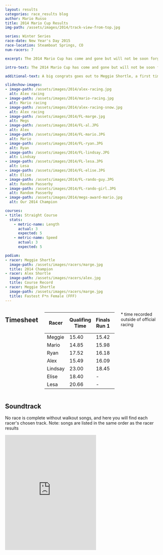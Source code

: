 ```yaml
---
layout: results
categories: race_results blog
author: Mario Russo
title: 2014 Mario Cup Results
img-path: /assets/images/2014/track-view-from-top.jpg

series: Winter Series
race-date: New Year's Day 2015
race-location: Steamboat Springs, CO
num-racers: 7

excerpt: The 2014 Mario Cup has come and gone but will not be soon forgotten. Despite the small turnout, a big hats-off to the entire SSBLA staff for putting on what will go down as the best Mario Cup to-date. A near-perfectly laid out track combined cooperative weather over race week produced a consistent, competitive, and most importantly fun event.

intro-text: The 2014 Mario Cup has come and gone but will not be soon forgotten. Despite the small turnout, a big hats-off to the entire SSBLA staff for putting on what will go down as the best Mario Cup to-date. A near-perfectly laid out track combined cooperative weather over race week produced a consistent, competitive, and most importantly fun event. The crew gathered some fantastic event footage using the with the introduction of the overhead track camera. Following the official Mario Cup compeition, the SSBLA team rolled out finish-line speed detection and opened up the course for official Speed Trials, recording finishing speeds in excess of 25 mph.

additional-text: A big congrats goes out to Meggie Shortle, a first time winner and our 2014 Double Crown Champion, who set the tone for the entire event by laying down a scorching qualifying time her first run on the track. She followed suit on her first run of the finals and laid claim to the overall Championship honors as well as the FFF award. A notable mention goes out to the 'awalys a bridesmaid but never a bride' Mario Russo, who posted the fastest qualifying time but was unable to repeat the performance during finals and thus unable to land his first Mario Cup victory. Despite disappointing times in competition (only to him), perennial favorite Alex Shortle recorded the 2014 Course Record with a time of 14.43 seconds in after-hours racing.

slideshow-images:
- image-path: /assets/images/2014/alex-racing.jpg
  alt: Alex racing
- image-path: /assets/images/2014/mario-racing.jpg
  alt: Mario racing
- image-path: /assets/images/2014/alex-racing-snow.jpg
  alt: Alex racing
- image-path: /assets/images/2014/FL-marge.jpg
  alt: Megs
- image-path: /assets/images/2014/FL-al.JPG
  alt: Alex
- image-path: /assets/images/2014/FL-mario.JPG
  alt: Mario
- image-path: /assets/images/2014/FL-ryan.JPG
  alt: Ryan
- image-path: /assets/images/2014/FL-lindsay.JPG
  alt: Lindsay
- image-path: /assets/images/2014/FL-lesa.JPG
  alt: Lesa
- image-path: /assets/images/2014/FL-elise.JPG
  alt: Elise
- image-path: /assets/images/2014/FL-rando-guy.JPG
  alt: Random Passerby
- image-path: /assets/images/2014/FL-rando-girl.JPG
  alt: Random Passerby
- image-path: /assets/images/2014/megs-award-mario.jpg
  alt: Our 2014 Champion

courses:
- title: Straight Course
  stats:
    - metric-name: Length
      actual: 3
      expected: 5
    - metric-name: Speed
      actual: 3
      expected: 5

podium:
- racer: Meggie Shortle
  image-path: /assets/images/racers/marge.jpg
  title: 2014 Champion
- racer: Alex Shortle
  image-path: /assets/images/racers/alex.jpg
  title: Course Record
- racer: Meggie Shortle
  image-path: /assets/images/racers/marge.jpg
  title: Fastest F*n Female (FFF)
---
```

<div class="row">
    <div class="sixteen columns">
        <div class="underline-heading">
            <h2>Timesheet</h2>
        </div>
        <table
            class="table table-striped table-bordered">
            <thead>
                <tr>
                    <th>Racer</th>
                    <th>Qualifing Time</th>
                    <th>Finals Run 1</th>
                    <th>Finals Run 2</th>
                    <th>Finals Run 3</th>
                    <th>Best Final Run</th>
                    <th>Best Recorded Run</th>
                </tr>
            </thead>
            <tbody>
                <tr>
                    <td>Meggie</td>
                    <td>15.40</td>
                    <td>15.42</td>
                    <td>15.65</td>
                    <td>15.85</td>
                    <td>15.42</td>
                    <td>15.25 *</td>
                </tr>
                <tr>
                    <td>Mario</td>
                    <td>14.85</td>
                    <td>15.98</td>
                    <td>15.91</td>
                    <td>15.73</td>
                    <td>15.73</td>
                    <td>14.85</td>
                </tr>
                <tr>
                    <td>Ryan</td>
                    <td>17.52</td>
                    <td>16.18</td>
                    <td>15.64</td>
                    <td>15.56</td>
                    <td>15.56</td>
                    <td>15.40 *</td>
                </tr>
                <tr>
                    <td>Alex</td>
                    <td>15.49</td>
                    <td>16.09</td>
                    <td>15.81</td>
                    <td>17.03</td>
                    <td>15.81</td>
                    <td>14.43 *</td>
                </tr>
                <tr>
                    <td>Lindsay</td>
                    <td>23.00</td>
                    <td>18.45</td>
                    <td>17.87</td>
                    <td>19.22</td>
                    <td>17.87</td>
                    <td>18.13 *</td>
                </tr>
                <tr>
                    <td>Elise</td>
                    <td>18.40</td>
                    <td>-</td>
                    <td>-</td>
                    <td>-</td>
                    <td>-</td>
                    <td>18.40</td>
                </tr>
                <tr>
                    <td>Lesa</td>
                    <td>20.66</td>
                    <td>-</td>
                    <td>-</td>
                    <td>-</td>
                    <td>-</td>
                    <td>20.66</td>
                </tr>
            </tbody>
        </table>
        <p>* time recorded outside of official racing</p>
    </div>
</div>
<div class="row">
    <div class="two-thirds column">
        <div class="underline-heading">
            <h2>Soundtrack</h2>
        </div>
        <p>No race is complete without walkout songs, and here you will find each racer's chosen track. Note: songs are listed in the same order as the racer results</p>
        <iframe
            src="https://embed.spotify.com/?uri=spotify:user:dotmr:playlist:6PNd2cdHdFyeViIRA94uSn"
            width="300" height="380" frameborder="0"
            allowtransparency="true"></iframe>
    </div>
</div>
